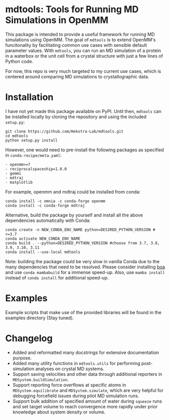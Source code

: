 # mdtools: Tools for Running MD Simulations in OpenMM

This package is intended to provide a useful framework for running MD
simulations using OpenMM. The goal of `mdtools` is to extend
OpenMM's funcitonality by facilitating common use cases with sensible default
parameter values. With `mdtools`, you can run an MD simulation of a protein in a
waterbox or the unit cell from a crystal structure with just a few lines of Python code.

For now, this repo is very much targeted to my current use cases, which is centered around comparing MD simulations to crystallographic data.

# Installation

I have not yet made this package available on PyPI. Until then, `mdtools` can be
installed locally by cloning the repository and using the included `setup.py`:

```
git clone https://github.com/Hekstra-Lab/mdtools.git
cd mdtools
python setup.py install
```

However, one would need to pre-install the following packages as specified in `conda-recipe/meta.yaml`:

```
- openmm>=7
- reciprocalspaceship=1.0.0 
- gemmi 
- mdtraj
- matplotlib
```

For example, openmm and mdtraj could be installed from conda:
```
conda install -c omnia -c conda-forge openmm
conda install -c conda-forge mdtraj
```

Alternative, build the package by yourself and install all the above dependencies automatically with Conda:
```
conda create -n NEW_CONDA_ENV_NAME python=DESIRED_PYTHON_VERSION # >=3.7 
conda activate NEW_CONDA_ENV_NAME
conda build . --python=DESIRED_PYTHON_VERSION #choose from 3.7, 3.8, 3.9, 3.10, 3.11
conda install --use-local mdtools
```

Note: building the package could be very slow in vanilla Conda due to the many dependencies that need to be resolved. Please consider installing [boa](https://github.com/mamba-org/boa) and use `conda mambabuild` for a immense speed-up. Also, use `mamba install` instead of `conda install` for additional speed-up.

<!-- Note (from Ziyuan): I have added the requirements for `openmm` and `mdtraj` in 
`setup.py` but haven't tested it. -->


# Examples

Example scripts that make use of the provided libraries will be found in the
examples directory (Stay tuned).

# Changelog
* Added and reformatted many docstrings for extensive documentation purpose.
* Added many utility functions in `mdtools.utils` for performing post-simulation
analyses on crystal MD systems.
* Support saving velocities and other data through additional reporters in 
`MDSystem.buildSimulation`.
* Support reporting force overflows at specific atoms in `MDSystem.equilibrate` 
and `MDSystem.simulate`, which are very helpful for debugging forcefield issues
during pilot MD simulation runs.
* Support bulk addition of specified amount of water during `squeeze` runs and 
set target volume to reach convergence more rapidly under prior knowledge about 
system density or volume.


